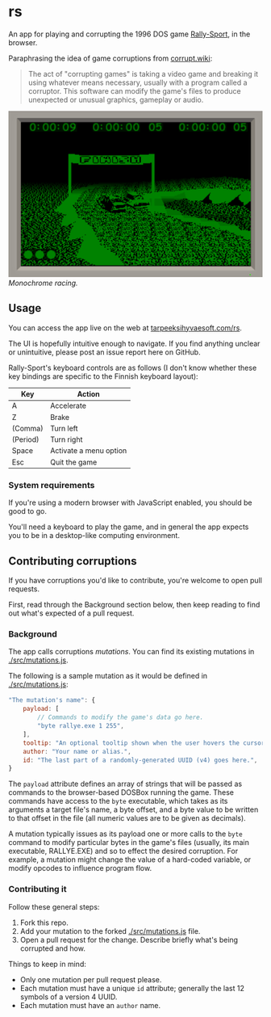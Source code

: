 # rs

An app for playing and corrupting the 1996 DOS game [Rally-Sport](https://web.archive.org/web/19970805142345/http://www.cs.tut.fi/~k140734/Rally-Sport/index.html), in the browser.

Paraphrasing the idea of game corruptions from [corrupt.wiki](https://corrupt.wiki/):

> The act of "corrupting games" is taking a video game and breaking it using whatever means necessary, usually with a program called a corruptor. This software can modify the game's files to produce unexpected or unusual graphics, gameplay or audio.

![](./screenshots/monochrome.png)\
*Monochrome racing.*

## Usage

You can access the app live on the web at [tarpeeksihyvaesoft.com/rs](https://tarpeeksihyvaesoft.com/rs).

The UI is hopefully intuitive enough to navigate. If you find anything unclear or unintuitive, please post an issue report here on GitHub.

Rally-Sport's keyboard controls are as follows (I don't know whether these key bindings are specific to the Finnish keyboard layout):

| Key      | Action                 |
| -------- | ---------------------- |
| A        | Accelerate             |
| Z        | Brake                  |
| (Comma)  | Turn left              |
| (Period) | Turn right             |
| Space    | Activate a menu option |
| Esc      | Quit the game          |

### System requirements

If you're using a modern browser with JavaScript enabled, you should be good to go.

You'll need a keyboard to play the game, and in general the app expects you to be in a desktop-like computing environment.

## Contributing corruptions

If you have corruptions you'd like to contribute, you're welcome to open pull requests.

First, read through the Background section below, then keep reading to find out what's expected of a pull request.

### Background

The app calls corruptions *mutations*. You can find its existing mutations in [./src/mutations.js](./src/mutations.js).

The following is a sample mutation as it would be defined in [./src/mutations.js](./src/mutations.js):

```js
"The mutation's name": {
    payload: [
        // Commands to modify the game's data go here.
        "byte rallye.exe 1 255",
    ],
    tooltip: "An optional tooltip shown when the user hovers the cursor over this mutation in the UI.",
    author: "Your name or alias.",
    id: "The last part of a randomly-generated UUID (v4) goes here.",
}
```

The `payload` attribute defines an array of strings that will be passed as commands to the browser-based DOSBox running the game. These commands have access to the `byte` executable, which takes as its arguments a target file's name, a byte offset, and a byte value to be written to that offset in the file (all numeric values are to be given as decimals).

A mutation typically issues as its payload one or more calls to the `byte` command to modify particular bytes in the game's files (usually, its main executable, RALLYE.EXE) and so to effect the desired corruption. For example, a mutation might change the value of a hard-coded variable, or modify opcodes to influence program flow.

### Contributing it

Follow these general steps:

1. Fork this repo.
2. Add your mutation to the forked [./src/mutations.js](./src/mutations.js) file.
3. Open a pull request for the change. Describe briefly what's being corrupted and how.

Things to keep in mind:

- Only one mutation per pull request please.
- Each mutation must have a unique `id` attribute; generally the last 12 symbols of a version 4 UUID.
- Each mutation must have an `author` name.